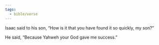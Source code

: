 ```yaml
---
tags:
  - bible/verse
---
```

Isaac said to his son, “How is it that you have found it so quickly, my son?”

He said, “Because Yahweh your God gave me success.”